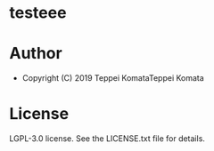 # testeee

# Author
* Copyright (C) 2019 Teppei KomataTeppei Komata

# License
LGPL-3.0 license. See the LICENSE.txt file for details.
